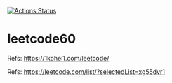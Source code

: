 [![Actions Status](https://github.com/nasjp/leetcode60/workflows/test/badge.svg)](https://github.com/nasjp/leetcode60/actions)

# leetcode60

Refs: <https://1kohei1.com/leetcode/>

Refs: <https://leetcode.com/list/?selectedList=xg55dvr1>
